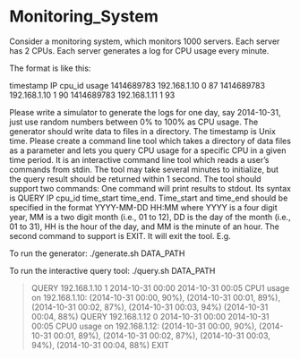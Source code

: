 # Monitoring_System

Consider a monitoring system, which monitors 1000 servers. Each server has 2 CPUs. Each server generates a log for CPU usage every minute. 

The format is like this:

timestamp 	IP 			cpu_id usage
1414689783	192.168.1.10	0	87
1414689783	192.168.1.10	1	90
1414689783	192.168.1.11	1	93
	
Please write a simulator to generate the logs for one day, say 2014-10-31, just use random numbers between 0% to 100% as CPU usage. The generator should write data to files in a directory.  The timestamp is Unix time.
Please create a command line tool which takes a directory of data files as a parameter and lets you query CPU usage for a specific CPU in a given time period. It is an interactive command line tool which reads a user’s commands from stdin. 
The tool may take several minutes to initialize, but the query result should be returned within 1 second.
The tool should support two commands:
One command will print results to stdout. Its syntax is QUERY IP cpu_id time_start time_end. Time_start and time_end should be specified in the format YYYY-MM-DD HH:MM where YYYY is a four digit year, MM is a two digit month (i.e., 01 to 12), DD is the day of the month (i.e., 01 to 31), HH is the hour of the day, and MM is the minute of an hour. 
The second command to support is EXIT.  It will exit the tool.
E.g.

To run the generator:
./generate.sh DATA_PATH

To run the interactive query tool:
./query.sh DATA_PATH
>QUERY 192.168.1.10 1 2014-10-31 00:00 2014-10-31 00:05
CPU1 usage on 192.168.1.10:
(2014-10-31 00:00, 90%), (2014-10-31 00:01, 89%), (2014-10-31 00:02, 87%), (2014-10-31 00:03,  94%) (2014-10-31 00:04, 88%)
>QUERY 192.168.1.12 0 2014-10-31 00:00 2014-10-31 00:05
CPU0 usage on 192.168.1.12:
(2014-10-31 00:00, 90%), (2014-10-31 00:01, 89%), (2014-10-31 00:02, 87%), (2014-10-31 00:03,  94%), (2014-10-31 00:04, 88%)
>EXIT
